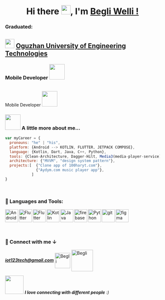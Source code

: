 <div align="center">
   <h1>Hi there <img src="https://media.giphy.com/media/hvRJCLFzcasrR4ia7z/giphy.gif" width="30">, I'm <a href="https://www.instagram.com/taslama_isler/">Begli Welli !</a></h1>
</div>

### Graduated:
<div align="start">
   <h2 >
      <img src="https://www.iau-hesd.net/sites/default/files/styles/medium/public/media_logo/Oguz-Han.png?itok=upM-6J0T" width="30">
      <a href="https://etut.edu.tm/"> Oguzhan University of Engineering Technologies</a>
   </h2>
</div>

<div align="start">
   <h3>Mobile Developer    <img src="https://media.giphy.com/media/WUlplcMpOCEmTGBtBW/giphy.gif"height="50" width="50"> </h3>
</div>

</br>Mobile Developer <img src="https://media.giphy.com/media/WUlplcMpOCEmTGBtBW/giphy.gif" height="50" width="50"> 
</em></p>

### <img src="https://media.giphy.com/media/VgCDAzcKvsR6OM0uWg/giphy.gif" width="50"> A little more about me...  

```javascript
var myCareer = {
  pronouns: "he" | "his",
  platform: {Android --> KOTLIN, FLUTTER, JETPACK COMPOSE},
  language: {Kotlin, Dart, Java, C++, Python},
  tools: {Clean-Architecture, Dagger-Hilt, Media3(media-player-service)},
  architecture: {"MVVM", "design system pattern"},
  projects:[  {"Clone app of 100haryt.com"},
              {"Aydym.com music player app"},
            ]
}
```
<br>

### 🔨 Languages and Tools:
<a href="https://developer.android.com" target="_blank"> <img align="left" alt="Android" height ="42px" src="https://raw.githubusercontent.com/rahul-jha98/github_readme_icons/main/language_and_tools/square/android/android.svg"> </a>
<a href="https://www.flutter.dev" target="_blank"> <img align="left" alt="Flutter" height ="42px" src="https://raw.githubusercontent.com/rahul-jha98/README_icons/4d06112f039d3d302017842f696129642a58f6a5/language_and_tools/square/flutter/flutter.svg"> </a>
<a href="https://www.dart.dev" target="_blank"> <img align="left" alt="Flutter" height ="42px" src="https://raw.githubusercontent.com/rahul-jha98/README_icons/4d06112f039d3d302017842f696129642a58f6a5/language_and_tools/square/dart/dart.svg"> </a>
<a href="https://kotlinlang.org" target="_blank"><img align="left" alt="Kotlin" height ="42px" src="https://raw.githubusercontent.com/rahul-jha98/github_readme_icons/main/language_and_tools/square/kotlin/kotlin.svg"></a>
<a href="https://www.java.com" target="_blank"><img align="left" alt="Java" height ="42px" src="https://raw.githubusercontent.com/rahul-jha98/github_readme_icons/main/language_and_tools/square/java/java.svg"></a>
<a href="https://firebase.google.com/" target="_blank"> <img align="left" src="https://raw.githubusercontent.com/rahul-jha98/github_readme_icons/main/language_and_tools/square/firebase/firebase.svg" alt="firebase" height ="42px"/> </a>
<a href="https://www.python.org" target="_blank"><img align="left" alt="Python" height ="42px" src="https://raw.githubusercontent.com/rahul-jha98/github_readme_icons/main/language_and_tools/square/python/python.svg"></a>
<a href="https://git-scm.com/" target="_blank"> <img src="https://raw.githubusercontent.com/rahul-jha98/github_readme_icons/main/language_and_tools/square/git-scm/git-scm.svg" align="left" alt="git" height='42px'/> </a>
<a href="https://www.figma.com/" target="_blank"> <img src="https://raw.githubusercontent.com/rahul-jha98/github_readme_icons/main/language_and_tools/square/figma/figma.svg" alt="figma" height='42px'/> </a>

<br>

### 🔗 Connect with me ↓
<em><b>iot123tech@gmail.com</b></em>
<a href="https://mail.google.com/" target="blank"><img align="center" src="https://gist.githubusercontent.com/devfast01/e2ae3d8e164c18a6d7d26411c3f10503/raw/ae611bf2c8cb0e6802b231056d0bc9af91296043/pngwing.com.png" alt="Begli" height="50" width="50" /></a>
<a href="https://www.linkedin.com/in/begli-welliyew-472082256/" target="blank"><img align="center" src="https://raw.githubusercontent.com/gist/devfast01/e2ae3d8e164c18a6d7d26411c3f10503/raw/615555928176e2ff1235d8c7a0bb5548dcf0c299/LinkedIn.svg" alt="Begli" height="70" width="70" /></a>


<img src="https://media.giphy.com/media/LnQjpWaON8nhr21vNW/giphy.gif" width="60"> <em><b>I love connecting with different people</b> :)</em>
